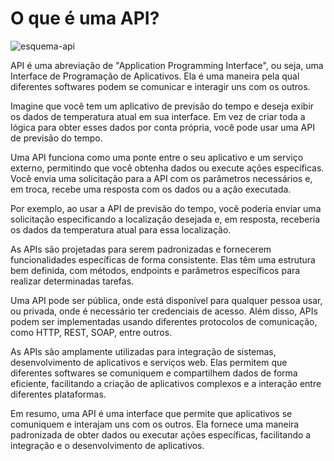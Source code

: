 # O que é uma API?

![esquema-api](https://media.licdn.com/dms/image/C5112AQEerJxLAUJVSw/article-cover_image-shrink_600_2000/0/1564797326384?e=2147483647&v=beta&t=yZBwFMdIx4VLG999IMxMvjYG-nV2nFhqfYZfvEQN_JE)

API é uma abreviação de "Application Programming Interface", ou seja, uma Interface de Programação de Aplicativos. Ela é uma maneira pela qual diferentes softwares podem se comunicar e interagir uns com os outros.

Imagine que você tem um aplicativo de previsão do tempo e deseja exibir os dados de temperatura atual em sua interface. Em vez de criar toda a lógica para obter esses dados por conta própria, você pode usar uma API de previsão do tempo.

Uma API funciona como uma ponte entre o seu aplicativo e um serviço externo, permitindo que você obtenha dados ou execute ações específicas. Você envia uma solicitação para a API com os parâmetros necessários e, em troca, recebe uma resposta com os dados ou a ação executada.

Por exemplo, ao usar a API de previsão do tempo, você poderia enviar uma solicitação especificando a localização desejada e, em resposta, receberia os dados da temperatura atual para essa localização.

As APIs são projetadas para serem padronizadas e fornecerem funcionalidades específicas de forma consistente. Elas têm uma estrutura bem definida, com métodos, endpoints e parâmetros específicos para realizar determinadas tarefas.

Uma API pode ser pública, onde está disponível para qualquer pessoa usar, ou privada, onde é necessário ter credenciais de acesso. Além disso, APIs podem ser implementadas usando diferentes protocolos de comunicação, como HTTP, REST, SOAP, entre outros.

As APIs são amplamente utilizadas para integração de sistemas, desenvolvimento de aplicativos e serviços web. Elas permitem que diferentes softwares se comuniquem e compartilhem dados de forma eficiente, facilitando a criação de aplicativos complexos e a interação entre diferentes plataformas.

Em resumo, uma API é uma interface que permite que aplicativos se comuniquem e interajam uns com os outros. Ela fornece uma maneira padronizada de obter dados ou executar ações específicas, facilitando a integração e o desenvolvimento de aplicativos.
